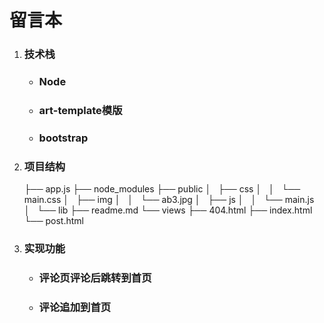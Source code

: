 # 留言本

1. ### 技术栈

   - ### Node

   - ### art-template模版

   - ### bootstrap

2. ### 项目结构

   ├── app.js
   ├── node_modules
   ├── public
   │   ├── css
   │   │   └── main.css
   │   ├── img
   │   │   └── ab3.jpg
   │   ├── js
   │   │   └── main.js
   │   └── lib
   ├── readme.md
   └── views
       ├── 404.html
       ├── index.html
       └── post.html

3. ### 实现功能

   - ### 评论页评论后跳转到首页

   - ### 评论追加到首页
